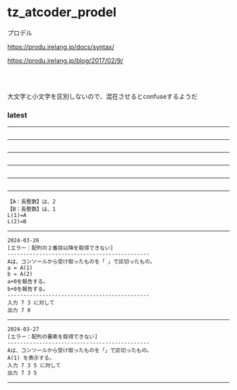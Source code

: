 # tz_atcoder_prodel

プロデル

https://produ.irelang.jp/docs/syntax/

https://produ.irelang.jp/blog/2017/02/9/

<br/>
<br/>  

大文字と小文字を区別しないので、混在させるとconfuseするようだ
  

### latest

---
```

```
---
```

```
---
```

```
---
```

```
---
```

```
---
```
【A：長整数】は、2
【B：長整数】は、1
L(1)=A
L(2)=B
```
---
```
2024-03-26
[エラー：配列の２番目以降を取得できない]
---------------------------------------------
Aは、コンソールから受け取ったものを「 」で区切ったもの。
a = A(1)
b = A(2)
a+0を報告する。
b+0を報告する。
---------------------------------------------
入力 7 3 に対して
出力 7 0
```
---
```
2024-03-27
[エラー：配列の要素を取得できない]
---------------------------------------------
Aは、コンソールから受け取ったものを「」で区切ったもの。
A(1) を表示する。
入力 7 3 5 に対して
出力 7 3 5
```
---
